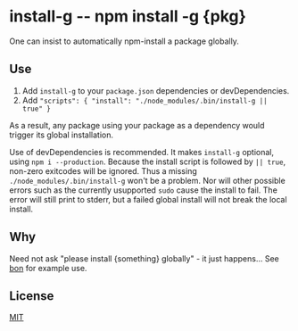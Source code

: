 # install-g -- npm install -g {pkg}

One can insist to automatically npm-install a package globally.

## Use

1. Add `install-g` to your `package.json` dependencies or devDependencies.
2. Add `"scripts": { "install": "./node_modules/.bin/install-g || true" }`

As a result, any package using your package as a dependency would trigger its global installation.

Use of devDependencies is recommended.  It makes `install-g` optional, using `npm i --production`.
Because the install script is followed by `|| true`, non-zero exitcodes will be ignored.
Thus a missing `./node_modules/.bin/install-g` won't be a problem.  Nor will other possible errors
such as the currently usupported `sudo` cause the install to fail.  The error will still print
to stderr, but a failed global install will not break the local install.

## Why

Need not ask "please install {something} globally" - it just happens...
See [bon](https://github.com/orlin/bon) for example use.

## License

[MIT](http://orlin.mit-license.org)
